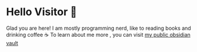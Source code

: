 # Hello Visitor 👋
Glad you are here! I am mostly programming nerd, like to reading books and drinking coffee ☕️ 
To learn about me more , you can visit [my public obsidian vault](https://echo-saurav.github.io)

